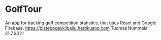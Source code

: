 # GolfTour
An app for tracking golf competition statistics, that uses React and Google Firebase.
https://pistebogeykilpailu.herokuapp.com
Tuomas Nummela 21.7.2021
